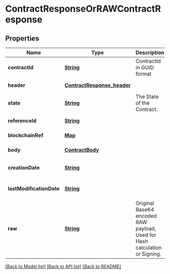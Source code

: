 # ContractResponseOrRAWContractResponse
## Properties

Name | Type | Description | Notes
------------ | ------------- | ------------- | -------------
**contractId** | [**String**](string.md) | ContractId in GUID format | [default to null]
**header** | [**ContractResponse_header**](ContractResponse_header.md) |  | [default to null]
**state** | [**String**](string.md) | The State of the Contract. | [default to null]
**referenceId** | [**String**](string.md) |  | [default to null]
**blockchainRef** | [**Map**](object.md) |  | [default to null]
**body** | [**ContractBody**](ContractBody.md) |  | [default to null]
**creationDate** | [**String**](string.md) |  | [optional] [default to null]
**lastModificationDate** | [**String**](string.md) |  | [optional] [default to null]
**raw** | [**String**](string.md) | Original Base64 encoded RAW payload, Used for Hash calculation or Signing. | [default to null]

[[Back to Model list]](../README.md#documentation-for-models) [[Back to API list]](../README.md#documentation-for-api-endpoints) [[Back to README]](../README.md)

